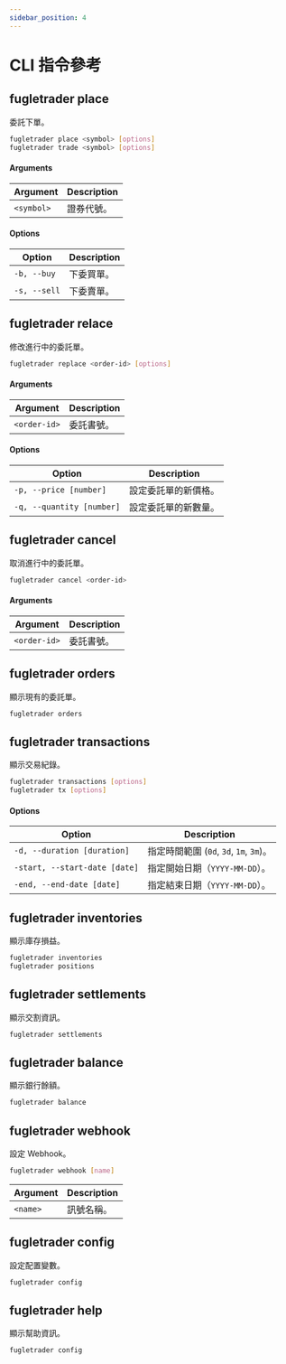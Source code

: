 ```yaml
---
sidebar_position: 4
---
```


# CLI 指令參考

## fugletrader place

委託下單。

```bash
fugletrader place <symbol> [options] 
fugletrader trade <symbol> [options]
```

#### Arguments

| Argument | Description  |
| -------- | ------------ |
| `<symbol>` | 證券代號。 |

#### Options

| Option       | Description  |
| ------------ | ------------ |
| `-b, --buy`  | 下委買單。 |
| `-s, --sell` | 下委賣單。 |


## fugletrader relace

修改進行中的委託單。

```bash
fugletrader replace <order-id> [options] 
```

#### Arguments

| Argument | Description  |
| -------- | ------------ |
| `<order-id>` | 委託書號。 |

#### Options

| Option                    | Description  |
| ------------------------- | ------------ |
| `-p, --price [number] `   | 設定委託單的新價格。 |
| `-q, --quantity [number]` | 設定委託單的新數量。 |

## fugletrader cancel

取消進行中的委託單。

```bash
fugletrader cancel <order-id>
```

#### Arguments

| Argument | Description  |
| -------- | ------------ |
| `<order-id>` | 委託書號。 |

## fugletrader orders

顯示現有的委託單。

```bash
fugletrader orders
```

## fugletrader transactions

顯示交易紀錄。

```bash
fugletrader transactions [options] 
fugletrader tx [options] 
```

#### Options

| Option                        | Description  |
| ----------------------------- | ------------ |
| `-d, --duration [duration]`   | 指定時間範圍 (`0d`, `3d`, `1m`, `3m`)。 |
| `-start, --start-date [date]` | 指定開始日期（`YYYY-MM-DD`）。 |
| `-end, --end-date [date]`     | 指定結束日期（`YYYY-MM-DD`）。 |

## fugletrader inventories

顯示庫存損益。

```bash
fugletrader inventories
fugletrader positions
```

## fugletrader settlements

顯示交割資訊。

```bash
fugletrader settlements
```

## fugletrader balance

顯示銀行餘額。

```bash
fugletrader balance
```

## fugletrader webhook

設定 Webhook。

```bash
fugletrader webhook [name]
```

| Argument | Description  |
| -------- | ------------ |
| `<name>` | 訊號名稱。 |

## fugletrader config

設定配置變數。

```bash
fugletrader config
```

## fugletrader help

顯示幫助資訊。

```bash
fugletrader config
```
